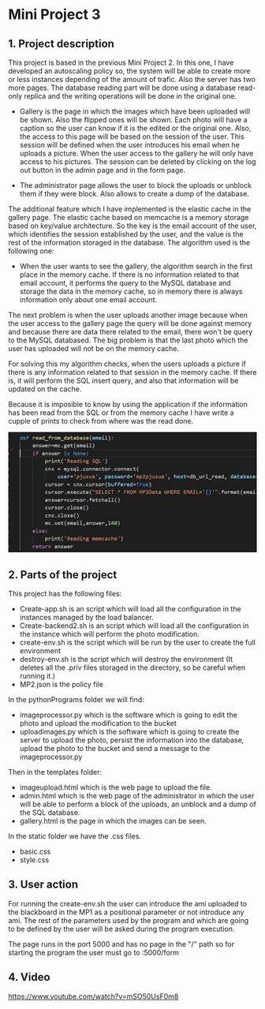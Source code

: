 # Mini Project 3
## 1. Project description
This project is based in the previous Mini Project 2.  In this one, I have developed an autoscaling policy so, the system will be able to create more or less instances depending of the amount of trafic. Also the server has two more pages.
The database reading part will be done using a database read-only replica and the writing operations will be done in the original one.

* Gallery is the page in which the images which have been uploaded will be shown. Also the flipped ones will be shown. Each photo will have a caption so the user can know if it is the edited or the original one. Also, the access to this page will be based on the session of the user. This session will be defined when the user introduces his email when he uploads a picture. When the user access to the gallery he will only have access to his pictures. The session can be deleted by clicking on the log out button in the admin page and in the form page.

* The administrator page allows the user to block the uploads or unblock them if they were block. Also allows to create a dump of the database.

The additional feature which I have implemented is the elastic cache in the gallery page.
The elastic cache based on memcache is a memory storage based on key/value architecture. So the key is the email account of the user, which identifies the session established by the user, and the value is the rest of the information storaged in the database. The algorithm used is the following one:
* When the user wants to see the gallery, the algorithm search in the first place in the memory cache. If there is no information related to that email account, it performs the query to the MySQL database and storage the data in the memory cache, so in memory  there is always information only about one email account.

The next problem is when the user uploads another image because when the user access to the gallery page the query will be done against memory and because there are data there related to the email, there won't be query to the MySQL databased. The big problem is that the last photo which the user has uploaded will not be on the memory cache.

For solving this my algorithm checks, when the users uploads a picture if there is any information related to that session in the memory cache. If there is, it will perform the SQL insert query, and also that information will be updated on the cache.

Because it is imposible to know by using the application if the information has been read from the SQL or from the memory cache I have write a cupple of prints to check from where was the read done.

![Alt text](image/Memcach.PNG "Memcach")




## 2. Parts of the project
This project has the following files:
* Create-app.sh is an script which will load all the configuration in the instances managed by the load balancer.
* Create-backend2.sh is an script which will load all the configuration in the instance which will perform the photo modification.
* create-env.sh is the script which will be run by the user to create the full environment
* destroy-env.sh is the script which will destroy the environment (It deletes all the .priv files storaged in the directory, so be careful when running it.)
* MP2.json is the policy file

In the pythonPrograms folder we will find:
* imageprocessor.py which is the software which is going to edit the photo and upload the modification to the bucket
* uploadimages.py which is the software which is going to create the server to upload the photo, persist the information into the database, upload the photo to the bucket and send a message to the imageprocessor.py

Then in the templates folder:
* imageupload.html which is the web page to upload the file.
* admin.html which is the web page of the administrator in which the user will be able to perform a block of the uploads, an unblock and a dump of the SQL database.
* gallery.html is the page in which the images can be seen.

In the static folder we have the .css files.
* basic.css
* style.css
## 3. User action
For running the create-env.sh the user can introduce the ami uploaded to the blackboard in the MP1 as a positional parameter or not introduce any ami. The rest of the parameters used by the program and which are going to be defined by the user will be asked during the program execution.

The page runs in the port 5000 and has no page in the "/" path so for starting the program the user must go to :5000/form

## 4. Video
https://www.youtube.com/watch?v=mSO50UsF0m8

